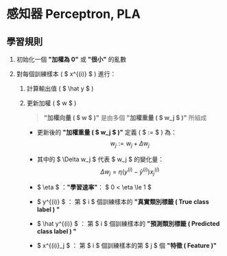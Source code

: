 # 感知器 Perceptron, PLA

## 學習規則
 
1. 初始化一個 **"加權為 0"** 或 **"很小"** 的亂數

2. 對每個訓練樣本 ( $ x^{(i)} $ ) 進行：
    
    1. 計算輸出值 ( $ \hat y $ )
    
    2. 更新加權 ( $ w $ )
        
        > **"加權向量 ( $ w $ )"** 是由多個 **"加權重量 ( $ w_j $ )"** 所組成  
        
        * 更新後的 **"加權重量 ( $ w_j $ )"** 定義 ( $ := $ ) 為：  
        $$ 
        w_j:=w_j+\Delta w_j
        $$
        
        * 其中的 $ \Delta w_j $ 代表 $ w_j $ 的變化量：
        $$
        \Delta w_j = \eta(y^{(i)} - \hat y^{(i)})x^{(i)}_j
        $$
        
        * $ \eta $ ：**"學習速率"**： $ 0 < \eta \le 1 $  
         
        * $ y^{(i)} $ ： 第 $ i $ 個訓練樣本的 **"真實類別標籤 ( True class label ) "**
        
        * $ \hat y^{(i)} $ ： 第 $ i $ 個訓練樣本的 **"預測類別標籤 ( Predicted class label ) "**

        * $ x^{(i)}_j $ ： 第 $ i $ 個訓練樣本的第 $ j $ 個 **"特徵 ( Feature )"**  